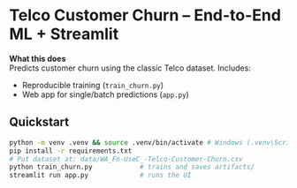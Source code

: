 # Telco Customer Churn – End-to-End ML + Streamlit

**What this does**  
Predicts customer churn using the classic Telco dataset. Includes:
- Reproducible training (`train_churn.py`)
- Web app for single/batch predictions (`app.py`)

## Quickstart
```bash
python -m venv .venv && source .venv/bin/activate # Windows (.venv\Scripts\activate)
pip install -r requirements.txt
# Put dataset at: data/WA_Fn-UseC_-Telco-Customer-Churn.csv
python train_churn.py            # trains and saves artifacts/
streamlit run app.py             # runs the UI
